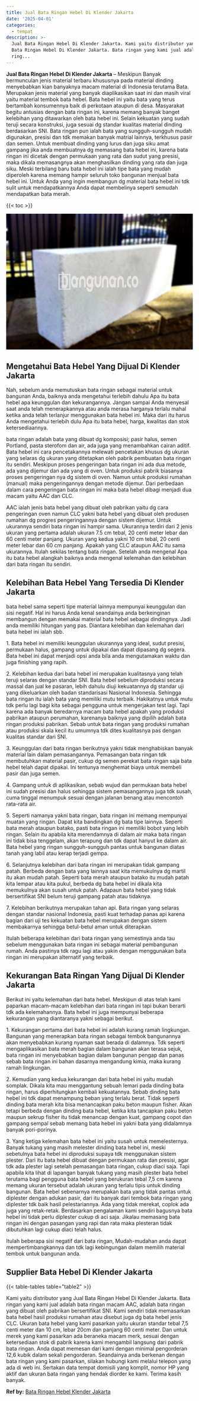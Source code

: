 ```yaml
---
title: Jual Bata Ringan Hebel Di Klender Jakarta
date: '2025-04-01'
categories:
  - tempat
description: >-
  Jual Bata Ringan Hebel Di Klender Jakarta. Kami yaitu distributor yang Jual
  Bata Ringan Hebel Di Klender Jakarta. Bata ringan yang kami jual adalah bata
  ring...
---
```


**Jual Bata Ringan Hebel Di Klender Jakarta** – Meskipun Banyak bermunculan jenis material terbaru khususnya pada material dinding menyebabkan kian banyaknya macam material di Indonesia terutama Bata. Merupakan jenis material yang banyak diaplikasikan saat ini dan masih viral yaitu material tembok bata hebel. Bata hebel ini yaitu bata yang terus bertambah konsumennya baik di perkotaan ataupun di desa. Masyarakat begitu antusias dengan bata ringan ini, karena memang banyak banget kelebihan yang ditawarkan oleh bata hebel ini. Selain kekuatan yang sudah teruji secara konstruksi, juga sesuai dg standar kualitas material dinding berdasarkan SNI. Bata ringan pun ialah bata yang sungguh-sungguh mudah digunakan, presisi dan tdk memakan banyak matrial lainnya, terkhusus pasir dan semen. Untuk membuat dinding yang lurus dan juga siku amat gampang jika anda membuatnya dg memasang bata hebel ini, karena bata ringan ini dicetak dengan permukaan yang rata dan sudut yang presisi, maka dikala memasangnya akan menghasilkan dinding yang rata dan juga siku. Meski terbilang baru bata hebel ini ialah tipe bata yang mudah diperoleh karena memang hampir seluruh toko bangunan menjual bata hebel ini. Untuk Anda yang ingin membangun dg material bata hebel ini tdk sulit untuk mendapatkannya Anda dapat membelinya seperti semudah mendapatkan bata merah.

{{< toc >}}

![Jual Bata Ringan Hebel Di Klender Jakarta](/images/jual-hebel-murah-09.png)

## Mengetahui Bata Hebel Yang Dijual Di Klender Jakarta

Nah, sebelum anda memutuskan bata ringan sebagai material untuk bangunan Anda, baiknya anda mengetahui terlebih dahulu Apa itu bata hebel apa keunggulan dan kekurangannya. Jangan sampai Anda menyesal saat anda telah menerapkannya atau anda merasa harganya terlalu mahal ketika anda telah terlanjur menggunakan bata hebel ini. Maka dari itu harus Anda mengetahui terlebih dulu Apa itu bata hebel, harga, kwalitas dan stok ketersediaannya.

bata ringan adalah bata yang dibuat dg komposisi; pasir halus, semen Portland, pasta sterofom dan air, ada juga yang menambahkan cairan aditif. Bata hebel ini cara pencetakannya melewati pencetakan khusus dg ukuran yang selaras dg ukuran yang ditetapkan oleh pabrik pembuatan bata ringan itu sendiri. Meskipun proses pengeringan bata ringan ini ada dua metode, ada yang dijemur dan ada yang di oven. Untuk produksi pabrik biasanya proses pengeringan nya dg sistem di oven. Namun untuk produksi rumahan (manual) maka pengeringannya dengan metode dijemur. Dari perbedaan dalam cara pengeringan bata ringan ini maka bata hebel dibagi menjadi dua macam yaitu AAC dan CLC.

AAC ialah jenis bata hebel yang dibuat oleh pabrikan yaitu dg cara pengeringan oven namun CLC yakni bata hebel yang dibuat oleh produsen rumahan dg progres pengeringannya dengan sistem dijemur. Untuk ukurannya sendiri bata ringan ini hampir sama. Ukurannya terdiri dari 2 jenis ukuran yang pertama adalah ukuran 7.5 cm tebal, 20 centi meter lebar dan 60 centi meter panjang. Ukuran yang kedua yakni 10 cm tebal, 20 centi meter lebar dan 60 cm panjang. Apakah yang CLC ataupun AAC itu sama ukurannya. Itulah sekilas tentang bata ringan. Setelah anda mengenal Apa itu bata hebel alangkah baiknya anda mengenal kelemahan dan kelebihan dari bata ringan itu sendiri.

## Kelebihan Bata Hebel Yang Tersedia Di Klender Jakarta

bata hebel sama seperti tipe material lainnya mempunyai keunggulan dan sisi negatif. Hal ini harus Anda kenal seandainya anda berkeinginan membangun dengan memakai material bata hebel sebagai dindingnya. Jadi anda memiliki hitungan yang pas. Diantara kelebihan dan kelemahan dari bata hebel ini ialah sbb.

1\. Bata hebel ini memiliki keunggulan ukurannya yang ideal, sudut presisi, permukaan halus, gampang untuk dipakai dan dapat dipasang dg segera. Bata hebel ini dapat menjadi opsi anda bila anda mengutamakan waktu dan juga finishing yang rapih.

2\. Kelebihan kedua dari bata hebel ini merupakan kualitasnya yang telah teruji selaras dengan standar SNI. Bata hebel sebelum diproduksi secara massal dan jual ke pasaran, lebih dahulu diuji kekuatannya dg standar uji yang dikeluarkan oleh badan standarisasi Nasional Indonesia. Sehingga bata ringan itu ialah bata yang memiliki mutu terbaik. Hakikatnya untuk mutu tdk perlu lagi bagi kita sebagai pengguna untuk mengerjakan test lagi. Tapi karena ada banyak beredarnya macam bata hebel apakah yang produksi pabrikan ataupun perumahan, karenanya baiknya yang dipilih adalah bata ringan produksi pabrikan. Sebab untuk bata ringan yang produksi rumahan atau produksi skala kecil itu umumnya tdk dites kualitasnya pas dengan kualitas standar dari SNI.

3\. Keunggulan dari bata ringan berikutnya yakni tidak menghabiskan banyak material lain dalam pemasangannya. Pemasangan bata ringan tdk membutuhkan material pasir, cukup dg semen perekat bata ringan saja bata hebel telah dapat dipakai. Ini tentunya menghemat biaya untuk membeli pasir dan juga semen.

4\. Gampang untuk di aplikasikan, sebab wujud dan permukaan bata hebel ini sudah presisi dan halus sehingga sistem pemasangannya juga tdk susah, cuma tinggal menumpuk sesuai dengan jalanan benang atau mencontoh rata-rata air.

5\. Seperti namanya yakni bata ringan, bata ringan ini memang mempunyai muatan yang ringan. Dapat kita bandingkan dg bata tipe lainnya. Seperti bata merah ataupun batako, pasti bata ringan ini memiliki bobot yang lebih ringan. Selain itu apabila kita merendamnya di dalam air maka bata ringan ini tidak bisa tenggelam, akan terapung dan tdk dapat hanyut ke dalam air. Bata hebel yang ringan sungguh-sungguh pantas untuk bangunan diatas tanah yang labil atau kerap terjadi gempa.

6\. Selanjutnya kelebihan dari bata ringan ini merupakan tidak gampang patah. Berbeda dengan bata yang lainnya saat kita memukulnya dg martil itu akan mudah patah. Seperti bata merah ataupun batako itu mudah patah kita lempar atau kita pukul, berbeda dg bata hebel ini dikala kita memukulnya akan susah untuk patah. Adapaun bata hebel yang tidak bersertifikat SNI belum teruji gampang patah atau tidaknya.

7\. Kelebihan berikutnya merupakan tahan api. Bata ringan yang selaras dengan standar nasional Indonesia, pasti kuat terhadap panas api karena bagian dari uji tes kekuatan bata hebel merupakan dengan sistem membakarnya sehingga betul-betul aman untuk diterapkan.

Itulah beberapa kelebihan dari bata ringan yang semestinya anda tau sebelum menggunakan bata ringan ini sebagai material pembangunan rumah. Anda pastinya tdk ragu lagi atau yakin dengan menggunakan bata ringan ini merupakan alternatif yang terbaik.

## Kekurangan Bata Ringan Yang Dijual Di Klender Jakarta

Berikut ini yaitu kelemahan dari bata hebel. Meskipun di atas telah kami paparkan macam-macam kelebihan dari bata ringan ini tapi bukan berarti tdk ada kelemahannya. Bata hebel ini juga mempunyai beberapa kekurangan yang diantaranya yakni sebagai berikut.

1\. Kekurangan pertama dari bata hebel ini adalah kurang ramah lingkungan. Bangunan yang menerapkan bata ringan sebagai tembok bangunannya akan menyebabkan kurang nyaman saat berada di dalamnya. Tdk seperti mengaplikasikan bata merah bagian dalam bangunan akan terasa sejuk, bata ringan ini menyebabkan bagian dalam bangunan pengap dan panas sebab bata ringan ini bahan dasarnya mengandung kimia, maka kurang ramah lingkungan.

2\. Kemudian yang kedua kekurangan dari bata hebel ini yaitu mudah somplak. Dikala kita mau menggantung sebuah lemari pada dinding bata ringan, harus diperhitungkan kembali kekuatannya. Sebab dinding bata hebel ini tdk dapat menampung beban yang terlalu berat. Tidak seperti dinding bata merah kita bisa menancapkan paku beton maupun fisher. Akan tetapi berbeda dengan dinding bata hebel, ketika kita tancapkan paku beton maupun sekrup fisher itu tidak menancap dengan kuat, gampang copot dan gampang sempal sebab memang bata hebel ini yakni bata yang didalamnya banyak pori-porinya.

3\. Yang ketiga kelemahan bata hebel ini yaitu susah untuk memelesternya. Banyak tukang yang masih melester dinding bata hebel ini, meski sebetulnya bata hebel ini diproduksi supaya tdk menggunakan sistem plester. Dari itu bata hebel dibuat dengan permukaan rata dan presisi, agar tdk ada plester lagi setelah pemasangan bata ringan, cukup diaci saja. Tapi apabila kita lihat di lapangan banyak tukang yang masih plester bata hebel terutama bagi pengguna bata hebel yang berukuran tebal 7,5 cm karena memang ukuran tersebut adalah ukuran yang terlalu tipis untuk dinding bangunan. Bata hebel sebenarnya merupakan bata yang tidak pantas untuk diplester dengan adukan pasir, dari itu banyak dari tembok bata ringan yang diplester tdk baik hasil pelestariannya. Ada yang tidak merekat, coplok ada juga yang retak-retak. Berdasarkan pengalaman kami sendiri bagusnya bata hebel ini tidak perlu diplester cukup di aci saja. Jikalau memasang bata ringan ini dengan pasangan yang rapi dan rata maka plesteran tidak dibutuhkan lagi cukup diaci telah halus.

Itulah beberapa sisi negatif dari bata ringan, Mudah-mudahan anda dapat mempertimbangkannya dan tdk lagi kebingungan dalam memilih material tembok untuk bangunan anda.

## Supplier Bata Hebel Di Klender Jakarta

{{< table-tables table="table2" >}}

Kami yaitu distributor yang Jual Bata Ringan Hebel Di Klender Jakarta. Bata ringan yang kami jual adalah bata ringan macam AAC, adalah bata ringan yang dibuat oleh pabrikan bersertifikat SNI. Kami sendiri tidak memasarkan bata hebel hasil produksi rumahan atau disebut juga dg bata hebel jenis CLC. Ukuran bata hebel yang kami pasarkan yaitu ukuran standar tebal 7,5 centi meter dan 10 cm, lebar 20cm dan panjang 60 centi meter. Dan untuk merek yang kami pasarkan ada beraneka macam merk, sesuai dengan ketersediaan stok di pabrik karena kami mengambil langsung dari pabrik bata ringan. Anda dapat memesan dari kami dengan minimal pengorderan 12,6 kubik dalam sekali pengorderan. Seandainya anda berkenan dengan bata ringan yang kami pasarkan, silakan hubungi kami melalui telepon yang ada di web ini. Sertakan data tempat domisili yang komplit, nomor HP yang aktif dan ukuran bata ringan yang hendak diorder ke kami. Terima kasih banyak.

**Ref by:** [Bata Ringan Hebel Klender Jakarta](https://id.wikipedia.org/wiki/Bata)
